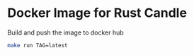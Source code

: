 # Docker Image for Rust Candle

Build and push the image to docker hub
```bash
make run TAG=latest
```


